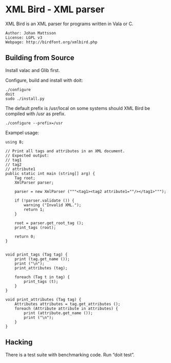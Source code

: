 # XML Bird - XML parser

XML Bird is an XML parser for programs written in Vala or C.

    Author: Johan Mattsson
    License: LGPL v3
    Webpage: http://birdfont.org/xmlbird.php

## Building from Source

Install valac and Glib first.

Configure, build and install with doit:

    ./configure
    doit
    sudo ./install.py

The default prefix is /usr/local on some systems should XML Bird be 
compiled with /usr as prefix.

    ./configure --prefix=/usr

Exampel usage:

    using B;

    // Print all tags and attributes in an XML document. 
    // Expected output:
    // tag1
    // tag2
    // attribute1
    public static int main (string[] arg) {
        Tag root;
        XmlParser parser;

        parser = new XmlParser ("""<tag1><tag2 attribute1=""/></tag1>""");	

        if (!parser.validate ()) {
            warning ("Invalid XML.");
            return 1;
        }

        root = parser.get_root_tag ();
        print_tags (root);

        return 0;
    }


    void print_tags (Tag tag) {
        print (tag.get_name ());
        print ("\n");
        print_attributes (tag);

        foreach (Tag t in tag) {
            print_tags (t);
        }
    }

    void print_attributes (Tag tag) {
        Attributes attributes = tag.get_attributes ();
        foreach (Attribute attribute in attributes) {
            print (attribute.get_name ());
            print ("\n");
        }
    }

## Hacking

There is a test suite with benchmarking code. Run “doit test”.


